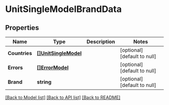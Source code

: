 # UnitSingleModelBrandData

## Properties
Name | Type | Description | Notes
------------ | ------------- | ------------- | -------------
**Countries** | [**[]UnitSingleModel**](UnitSingleModel.md) |  | [optional] [default to null]
**Errors** | [**[]ErrorModel**](ErrorModel.md) |  | [optional] [default to null]
**Brand** | **string** |  | [optional] [default to null]

[[Back to Model list]](../README.md#documentation-for-models) [[Back to API list]](../README.md#documentation-for-api-endpoints) [[Back to README]](../README.md)

